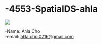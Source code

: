 # -4553-SpatialDS-ahla

![](https://scontent-dfw1-1.xx.fbcdn.net/hphotos-xfp1/v/t1.0-9/11011679_10153471553574555_6418883076777694517_n.jpg?oh=b764ae7155ead5497d89e787ba0f576a&oe=56694E1D)

-Name: Ahla Cho <br />
-email: ahla.cho.0216@gmail.com

